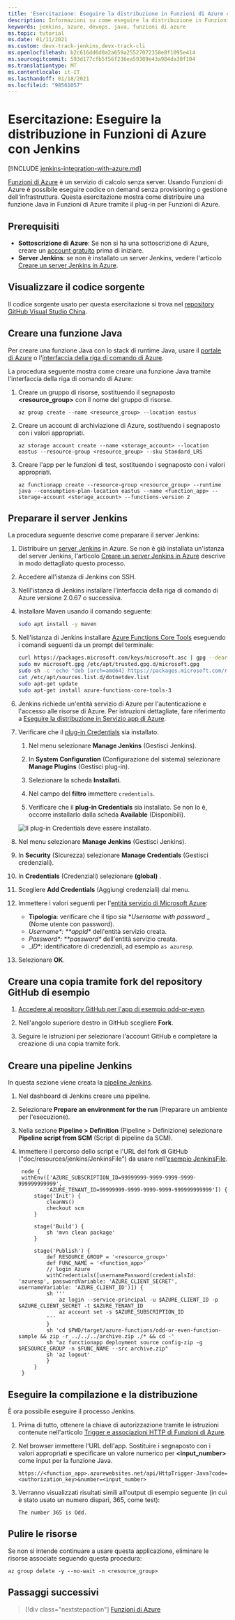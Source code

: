 ```yaml
---
title: 'Esercitazione: Eseguire la distribuzione in Funzioni di Azure con Jenkins'
description: Informazioni su come eseguire la distribuzione in Funzioni di Azure tramite il plug-in Jenkins per Funzioni di Azure
keywords: jenkins, azure, devops, java, funzioni di azure
ms.topic: tutorial
ms.date: 01/11/2021
ms.custom: devx-track-jenkins,devx-track-cli
ms.openlocfilehash: b2c616dd6d0a2a659a25527072358e8f1095e414
ms.sourcegitcommit: 593d177cfb5f56f236ea59389e43a984da30f104
ms.translationtype: MT
ms.contentlocale: it-IT
ms.lasthandoff: 01/18/2021
ms.locfileid: "98561057"
---
```

# <a name="tutorial-deploy-to-azure-functions-using-jenkins"></a>Esercitazione: Eseguire la distribuzione in Funzioni di Azure con Jenkins

[!INCLUDE [jenkins-integration-with-azure.md](includes/jenkins-integration-with-azure.md)]

[Funzioni di Azure](/azure/azure-functions/) è un servizio di calcolo senza server. Usando Funzioni di Azure è possibile eseguire codice on demand senza provisioning o gestione dell'infrastruttura. Questa esercitazione mostra come distribuire una funzione Java in Funzioni di Azure tramite il plug-in per Funzioni di Azure.

## <a name="prerequisites"></a>Prerequisiti

- **Sottoscrizione di Azure**: Se non si ha una sottoscrizione di Azure, creare un [account gratuito](https://azure.microsoft.com/free/?ref=microsoft.com&utm_source=microsoft.com&utm_medium=docs&utm_campaign=visualstudio) prima di iniziare.
- **Server Jenkins**: se non è installato un server Jenkins, vedere l'articolo [Creare un server Jenkins in Azure](./configure-on-linux-vm.md).

## <a name="view-the-source-code"></a>Visualizzare il codice sorgente

Il codice sorgente usato per questa esercitazione si trova nel [repository GitHub Visual Studio China](https://github.com/VSChina/odd-or-even-function/blob/master/src/main/java/com/microsoft/azure/Function.java).

## <a name="create-a-java-function"></a>Creare una funzione Java

Per creare una funzione Java con lo stack di runtime Java, usare il [portale di Azure](https://portal.azure.com) o l'[interfaccia della riga di comando di Azure](/cli/azure/).

La procedura seguente mostra come creare una funzione Java tramite l'interfaccia della riga di comando di Azure:

1. Creare un gruppo di risorse, sostituendo il segnaposto **&lt;resource_group>** con il nome del gruppo di risorse.

    ```azurecli
    az group create --name <resource_group> --location eastus
    ```

1. Creare un account di archiviazione di Azure, sostituendo i segnaposto con i valori appropriati.
 
    ```azurecli
    az storage account create --name <storage_account> --location eastus --resource-group <resource_group> --sku Standard_LRS    
    ```

1. Creare l'app per le funzioni di test, sostituendo i segnaposto con i valori appropriati.

    ```azurecli
    az functionapp create --resource-group <resource_group> --runtime java --consumption-plan-location eastus --name <function_app> --storage-account <storage_account> --functions-version 2
    ```

## <a name="prepare-jenkins-server"></a>Preparare il server Jenkins

La procedura seguente descrive come preparare il server Jenkins:

1. Distribuire un [server Jenkins](https://azuremarketplace.microsoft.com/marketplace/apps/bitnami.production-jenkins) in Azure. Se non è già installata un'istanza del server Jenkins, l'articolo [Creare un server Jenkins in Azure](./configure-on-linux-vm.md) descrive in modo dettagliato questo processo.

1. Accedere all'istanza di Jenkins con SSH.

1. Nelll'istanza di Jenkins installare l'interfaccia della riga di comando di Azure versione 2.0.67 o successiva.

1. Installare Maven usando il comando seguente:

    ```bash
    sudo apt install -y maven
    ```

1. Nell'istanza di Jenkins installare [Azure Functions Core Tools](/azure/azure-functions/functions-run-local) eseguendo i comandi seguenti da un prompt del terminale:

    ```bash
    curl https://packages.microsoft.com/keys/microsoft.asc | gpg --dearmor > microsoft.gpg
    sudo mv microsoft.gpg /etc/apt/trusted.gpg.d/microsoft.gpg
    sudo sh -c 'echo "deb [arch=amd64] https://packages.microsoft.com/repos/microsoft-ubuntu-$(lsb_release -cs)-prod $(lsb_release -cs) main" > /etc/apt/sources.list.d/dotnetdev.list'
    cat /etc/apt/sources.list.d/dotnetdev.list
    sudo apt-get update
    sudo apt-get install azure-functions-core-tools-3
    ```

1. Jenkins richiede un'entità servizio di Azure per l'autenticazione e l'accesso alle risorse di Azure. Per istruzioni dettagliate, fare riferimento a [Eseguire la distribuzione in Servizio app di Azure](./deploy-to-azure-app-service-using-azure-cli.md).

1. Verificare che il [plug-in Credentials](https://plugins.jenkins.io/credentials/) sia installato.

    1. Nel menu selezionare **Manage Jenkins** (Gestisci Jenkins).

    1. In **System Configuration** (Configurazione del sistema) selezionare **Manage Plugins** (Gestisci plug-in).

    1. Selezionare la scheda **Installati**.

    1. Nel campo del **filtro** immettere `credentials`.
    
    1. Verificare che il **plug-in Credentials** sia installato. Se non lo è, occorre installarlo dalla scheda **Available** (Disponibili).

    ![Il plug-in Credentials deve essere installato.](./media/deploy-to-azure-functions/credentials-plugin.png)

1. Nel menu selezionare **Manage Jenkins** (Gestisci Jenkins).

1. In **Security** (Sicurezza) selezionare **Manage Credentials** (Gestisci credenziali).

1. In **Credentials** (Credenziali) selezionare **(global)** .

1. Scegliere **Add Credentials** (Aggiungi credenziali) dal menu.

1. Immettere i valori seguenti per l'[entità servizio di Microsoft Azure](/cli/azure/create-an-azure-service-principal-azure-cli?toc=%252fazure%252fazure-resource-manager%252ftoc.json):

    - **Tipologia**: verificare che il tipo sia **_Username with password_* _ (Nome utente con password).
    - _*Username**: **_appId_*_ dell'entità servizio creata.
    - _*Password**: **_password_*_ dell'entità servizio creata.
    - _*ID**: identificatore di credenziali, ad esempio `as azuresp`.

1. Selezionare **OK**.

## <a name="fork-the-sample-github-repo"></a>Creare una copia tramite fork del repository GitHub di esempio

1. [Accedere al repository GitHub per l'app di esempio odd-or-even](https://github.com/VSChina/odd-or-even-function.git).

1. Nell'angolo superiore destro in GitHub scegliere **Fork**.

1. Seguire le istruzioni per selezionare l'account GitHub e completare la creazione di una copia tramite fork.

## <a name="create-a-jenkins-pipeline"></a>Creare una pipeline Jenkins

In questa sezione viene creata la [pipeline Jenkins](https://jenkins.io/doc/book/pipeline/).

1. Nel dashboard di Jenkins creare una pipeline.

1. Selezionare **Prepare an environment for the run** (Preparare un ambiente per l'esecuzione).

1. Nella sezione **Pipeline > Definition** (Pipeline > Definizione) selezionare **Pipeline script from SCM** (Script di pipeline da SCM).

1. Immettere il percorso dello script e l'URL del fork di GitHub ("doc/resources/jenkins/JenkinsFile") da usare nell'[esempio JenkinsFile](https://github.com/VSChina/odd-or-even-function/blob/master/doc/resources/jenkins/JenkinsFile).

   ```nodejs
    node {
    withEnv(['AZURE_SUBSCRIPTION_ID=99999999-9999-9999-9999-999999999999',
            'AZURE_TENANT_ID=99999999-9999-9999-9999-999999999999']) {
        stage('Init') {
            cleanWs()
            checkout scm
        }

        stage('Build') {
            sh 'mvn clean package'
        }

        stage('Publish') {
            def RESOURCE_GROUP = '<resource_group>' 
            def FUNC_NAME = '<function_app>'
            // login Azure
            withCredentials([usernamePassword(credentialsId: 'azuresp', passwordVariable: 'AZURE_CLIENT_SECRET', usernameVariable: 'AZURE_CLIENT_ID')]) {
            sh '''
                az login --service-principal -u $AZURE_CLIENT_ID -p $AZURE_CLIENT_SECRET -t $AZURE_TENANT_ID
                az account set -s $AZURE_SUBSCRIPTION_ID
            '''
            }
            sh 'cd $PWD/target/azure-functions/odd-or-even-function-sample && zip -r ../../../archive.zip ./* && cd -'
            sh "az functionapp deployment source config-zip -g $RESOURCE_GROUP -n $FUNC_NAME --src archive.zip"
            sh 'az logout'
            }
        }
    }
    ```

## <a name="build-and-deploy"></a>Eseguire la compilazione e la distribuzione

È ora possibile eseguire il processo Jenkins.

1. Prima di tutto, ottenere la chiave di autorizzazione tramite le istruzioni contenute nell'articolo [Trigger e associazioni HTTP di Funzioni di Azure](/azure/azure-functions/functions-bindings-http-webhook-trigger#authorization-keys).

1. Nel browser immettere l'URL dell'app. Sostituire i segnaposto con i valori appropriati e specificare un valore numerico per **&lt;input_number>** come input per la funzione Java.

    ```
    https://<function_app>.azurewebsites.net/api/HttpTrigger-Java?code=<authorization_key>&number=<input_number>
    ```
1. Verranno visualizzati risultati simili all'output di esempio seguente (in cui è stato usato un numero dispari, 365, come test):

    ```output
    The number 365 is Odd.
    ```

## <a name="clean-up-resources"></a>Pulire le risorse

Se non si intende continuare a usare questa applicazione, eliminare le risorse associate seguendo questa procedura:

```azurecli
az group delete -y --no-wait -n <resource_group>
```

## <a name="next-steps"></a>Passaggi successivi

> [!div class="nextstepaction"]
> [Funzioni di Azure](/azure/azure-functions/)